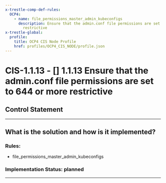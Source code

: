 ```yaml
---
x-trestle-comp-def-rules:
  OCP4:
    - name: file_permissions_master_admin_kubeconfigs
      description: Ensure that the admin.conf file permissions are set to 644 or more
        restrictive
x-trestle-global:
  profile:
    title: OCP4 CIS Node Profile
    href: profiles/OCP4_CIS_NODE/profile.json
---
```


# CIS-1.1.13 - \[\] 1.1.13 Ensure that the admin.conf file permissions are set to 644 or more restrictive

## Control Statement

______________________________________________________________________

## What is the solution and how is it implemented?

<!-- For implementation status enter one of: implemented, partial, planned, alternative, not-applicable -->

<!-- Note that the list of rules under ### Rules: is read-only and changes will not be captured after assembly to JSON -->

<!-- Add control implementation description here for control: CIS-1.1.13 -->

### Rules:

  - file_permissions_master_admin_kubeconfigs

### Implementation Status: planned

______________________________________________________________________
